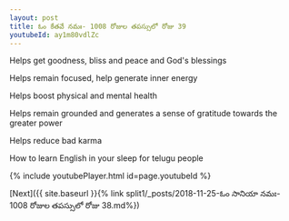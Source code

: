 ```yaml
---
layout: post
title: ఓం కేతవే నమః- 1008 రోజుల తపస్సులో రోజు 39
youtubeId: ay1m80vdlZc
---
```

 
 
Helps get goodness, bliss and peace and God's blessings
 
Helps remain focused, help generate inner energy 
 
Helps boost physical and mental health 
 
Helps remain grounded and generates a sense of gratitude towards the greater power 
 
Helps reduce bad karma
 
How to learn English in your sleep for telugu people
 
 
 
 


{% include youtubePlayer.html id=page.youtubeId %}
 
[Next]({{ site.baseurl }}{% link split1/_posts/2018-11-25-ఓం సానియా నమః- 1008 రోజుల తపస్సులో రోజు 38.md%})
 
